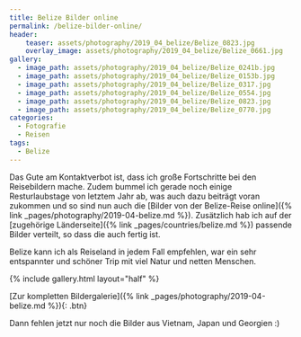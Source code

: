 ```yaml
---
title: Belize Bilder online
permalink: /belize-bilder-online/
header:
    teaser: assets/photography/2019_04_belize/Belize_0823.jpg
    overlay_image: assets/photography/2019_04_belize/Belize_0661.jpg
gallery:
  - image_path: assets/photography/2019_04_belize/Belize_0241b.jpg
  - image_path: assets/photography/2019_04_belize/Belize_0153b.jpg
  - image_path: assets/photography/2019_04_belize/Belize_0317.jpg
  - image_path: assets/photography/2019_04_belize/Belize_0554.jpg
  - image_path: assets/photography/2019_04_belize/Belize_0823.jpg
  - image_path: assets/photography/2019_04_belize/Belize_0770.jpg
categories:
  - Fotografie
  - Reisen
tags:
  - Belize
---
```


Das Gute am Kontaktverbot ist, dass ich große Fortschritte bei den Reisebildern mache. 
Zudem bummel ich gerade noch einige Resturlaubstage von letztem Jahr ab, was auch dazu beiträgt voran zukommen und 
so sind nun auch die [Bilder von der Belize-Reise online]({% link _pages/photography/2019-04-belize.md %}). 
Zusätzlich hab ich auf der [zugehörige Länderseite]({% link _pages/countries/belize.md %}) passende Bilder verteilt, 
so dass die auch fertig ist.

Belize kann ich als Reiseland in jedem Fall empfehlen, war ein sehr entspannter und schöner Trip mit viel Natur und netten Menschen.

{% include gallery.html layout="half" %}

[Zur kompletten Bildergalerie]({% link _pages/photography/2019-04-belize.md %}){: .btn}

Dann fehlen jetzt nur noch die Bilder aus Vietnam, Japan und Georgien :)